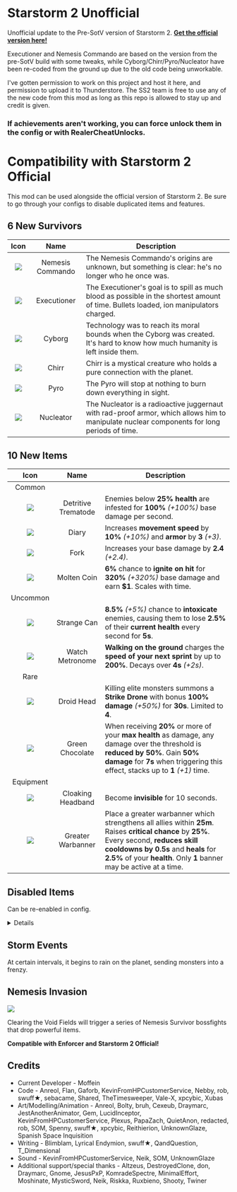 # Starstorm 2 Unofficial

Unofficial update to the Pre-SotV version of Starstorm 2. **[Get the official version here!](https://thunderstore.io/package/TeamMoonstorm/Starstorm2/)**

Executioner and Nemesis Commando are based on the version from the pre-SotV build with some tweaks, while Cyborg/Chirr/Pyro/Nucleator have been re-coded from the ground up due to the old code being unworkable.

I've gotten permission to work on this project and host it here, and permission to upload it to Thunderstore.
The SS2 team is free to use any of the new code from this mod as long as this repo is allowed to stay up and credit is given.
 
### **If achievements aren't working, you can force unlock them in the config or with RealerCheatUnlocks.**

# Compatibility with Starstorm 2 Official

This mod can be used alongside the official version of Starstorm 2. Be sure to go through your configs to disable duplicated items and features.

## 6 New Survivors

| Icon | Name | Description |
|:--:|:--:|--|
| ![](https://raw.githubusercontent.com/Moffein/Starstorm2Unofficial/main/README%20Images/portraitNemmando.png) | Nemesis Commando | The Nemesis Commando's origins are unknown, but something is clear: he's no longer who he once was. |
| ![](https://raw.githubusercontent.com/Moffein/Starstorm2Unofficial/main/README%20Images/portraitExecutioner.png) | Executioner | The Executioner's goal is to spill as much blood as possible in the shortest amount of time. Bullets loaded, ion manipulators charged. |
| ![](https://raw.githubusercontent.com/Moffein/Starstorm2Unofficial/main/README%20Images/portraitCyborg.png) | Cyborg | Technology was to reach its moral bounds when the Cyborg was created. It's hard to know how much humanity is left inside them. |
| ![](https://raw.githubusercontent.com/Moffein/Starstorm2Unofficial/main/README%20Images/portraitChirr.png) | Chirr | Chirr is a mystical creature who holds a pure connection with the planet. |
| ![](https://raw.githubusercontent.com/Moffein/Starstorm2Unofficial/main/README%20Images/portraitPyro.png) | Pyro | The Pyro will stop at nothing to burn down everything in sight. |
| ![](https://raw.githubusercontent.com/Moffein/Starstorm2Unofficial/main/README%20Images/portraitNucleator.png) | Nucleator | The Nucleator is a radioactive juggernaut with rad-proof armor, which allows him to manipulate nuclear components for long periods of time. |
  
## 10 New Items

| Icon | Name | Description |
|:--:|:--:|--|
| Common | | |
| ![](https://raw.githubusercontent.com/Moffein/Starstorm2Unofficial/main/README%20Images/itemDetritiveTrematode.png) | Detritive Trematode | Enemies below **25% health** are infested for **100%** *(+100%)* base damage per second. |
| ![](https://raw.githubusercontent.com/Moffein/Starstorm2Unofficial/main/README%20Images/itemDiary.png) | Diary | Increases **movement speed** by **10%** *(+10%)* and **armor** by **3** *(+3)*. |
| ![](https://raw.githubusercontent.com/Moffein/Starstorm2Unofficial/main/README%20Images/itemFork.png) | Fork | Increases your base damage by **2.4** *(+2.4)*. |
| ![](https://raw.githubusercontent.com/Moffein/Starstorm2Unofficial/main/README%20Images/itemMoltenCoin.png) | Molten Coin | **6%** chance to **ignite on hit** for **320%** *(+320%)* base damage and earn **$1**. Scales with time. |
| Uncommon | | |
| ![](https://raw.githubusercontent.com/Moffein/Starstorm2Unofficial/main/README%20Images/itemStrangeCan.png) | Strange Can | **8.5%** *(+5%)* chance to **intoxicate** enemies, causing them to lose **2.5%** of their **current health** every second for **5s**. |
| ![](https://raw.githubusercontent.com/Moffein/Starstorm2Unofficial/main/README%20Images/itemMetronome.png) | Watch Metronome | **Walking on the ground** charges the **speed of your next sprint** by up to **200%**. Decays over **4s** *(+2s)*. |
| Rare | | |
| ![](https://raw.githubusercontent.com/Moffein/Starstorm2Unofficial/main/README%20Images/itemDroidHead.png) | Droid Head | Killing elite monsters summons a **Strike Drone** with bonus **100% damage** *(+50%)* for **30s**. Limited to **4**. |
| ![](https://raw.githubusercontent.com/Moffein/Starstorm2Unofficial/main/README%20Images/itemGreenChocolate.png) | Green Chocolate | When receiving **20%** or more of your **max health** as damage, any damage over the threshold is **reduced by 50%**. Gain **50% damage** for **7s** when triggering this effect, stacks up to **1** *(+1)* time. |
| Equipment | | |
| ![](https://raw.githubusercontent.com/Moffein/Starstorm2Unofficial/main/README%20Images/equipCloakingHeadband.png) | Cloaking Headband | Become **invisible** for 10 seconds. |
| ![](https://raw.githubusercontent.com/Moffein/Starstorm2Unofficial/main/README%20Images/equipGreaterWarbanner.png) | Greater Warbanner | Place a greater warbanner which strengthens all allies within **25m**. Raises **critical chance** by **25%**. Every second, **reduces skill cooldowns by 0.5s** and **heals** for **2.5%** of your **health**. Only **1** banner may be active at a time. |

## Disabled Items
Can be re-enabled in config.
<details>

| Icon | Name | Description |
|:--:|:--:|--|
| Common | | |
| ![](https://raw.githubusercontent.com/Moffein/Starstorm2Unofficial/main/README%20Images/itemCoffeeBag.png) | Coffee Bag | Increases **movement speed** by **7%** *(+7%)* and **attack speed** by **7.5%** *(+7.5%)*. Disabled due to being officially implemented as **Mocha**. |
| ![](https://raw.githubusercontent.com/Moffein/Starstorm2Unofficial/main/README%20Images/itemDungus.png) | Dormant Fungus | Heals for **1.2%** *(+0.6%)* of your **health** every second **while sprinting**. Disabled due to being officially implemented as **Weeping Fungus**. |
| Rare | | |
| ![](https://raw.githubusercontent.com/Moffein/Starstorm2Unofficial/main/README%20Images/itemErraticGadget.png) | Erratic Gadget | Gain **10% critical chance**. **Critical strikes** hit an additional time for **50%** *(+50%)* TOTAL damage. Disabled due to being similar to **Laser Scope**, same damage boost but applied in a different way. |
| ![](https://raw.githubusercontent.com/Moffein/Starstorm2Unofficial/main/README%20Images/itemNkota.png) | Nkota's Heritage | **Receive an item** on **level up** or starting the **Teleporter event**. Rerolls for a higher item tier **0** *(+1)* times. **Unaffected by luck**. |
| Lunar | | |
| ![](https://raw.githubusercontent.com/Moffein/Starstorm2Unofficial/main/README%20Images/itemMass.png) | Relic of Mass | **Increase maximum health** by **100%** *(+100%)*. **Reduce acceleration and deceleration** by a factor of **8** *(+8)*. Disabled due to being similar to **Stone Flux Pauldron**, though the movement penalty works very differently. |

</details>

## Storm Events

At certain intervals, it begins to rain on the planet, sending monsters into a frenzy.
 
## Nemesis Invasion

![](https://raw.githubusercontent.com/Moffein/Starstorm2Unofficial/main/README%20Images/screenshotNemesis.jpg)

Clearing the Void Fields will trigger a series of Nemesis Survivor bossfights that drop powerful items.

**Compatible with Enforcer and Starstorm 2 Official!**

## Credits

* Current Developer - Moffein
* Code - Anreol, Flan, Gaforb, KevinFromHPCustomerService, Nebby, rob, swuff★, sebacame, Shared, TheTimesweeper, Vale-X, xpcybic, Xubas
* Art/Modelling/Animation - Anreol, Bolty, bruh, Cexeub, Draymarc, JestAnotherAnimator, Gem, LucidInceptor, KevinFromHPCustomerService, Plexus, PapaZach, QuietAnon, redacted, rob, SOM, Spenny, swuff★, xpcybic, Reithierion, UnknownGlaze, Spanish Space Inquisition
* Writing - Blimblam, Lyrical Endymion, swuff★, QandQuestion, T_Dimensional
* Sound - KevinFromHPCustomerService, Neik, SOM, UnknownGlaze
* Additional support/special thanks - Altzeus, DestroyedClone, don, Draymarc, Gnome, JesusPxP, KomradeSpectre, MinimalEffort, Moshinate, MysticSword, Neik, Riskka, Ruxbieno, Shooty, Twiner